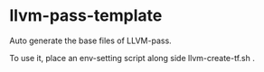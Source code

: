 # llvm-pass-template

Auto generate the base files of LLVM-pass.

To use it, place an env-setting script along side llvm-create-tf.sh .
